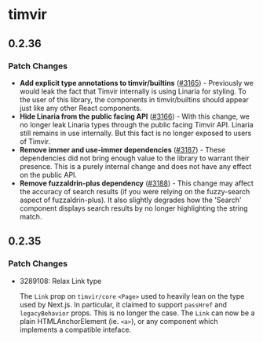# timvir

## 0.2.36

### Patch Changes

- **Add explicit type annotations to timvir/builtins** ([#3165](https://github.com/timvir/timvir/pull/3165)) - Previously we would leak the fact that Timvir internally is using Linaria for styling. To the user of this library, the components in timvir/builtins should appear just like any other React components.
- **Hide Linaria from the public facing API** ([#3166](https://github.com/timvir/timvir/pull/3166)) - With this change, we no longer leak Linaria types through the public facing Timvir API. Linaria still remains in use internally. But this fact is no longer exposed to users of Timvir.
- **Remove immer and use-immer dependencies** ([#3187](https://github.com/timvir/timvir/pull/3187)) - These dependencies did not bring enough value to the library to warrant their presence. This is a purely internal change and does not have any effect on the public API.
- **Remove fuzzaldrin-plus dependency** ([#3188](https://github.com/timvir/timvir/pull/3188)) - This change may affect the accuracy of search results (if you were relying on the fuzzy-search aspect of fuzzaldrin-plus). It also slightly degrades how the 'Search' component displays search results by no longer highlighting the string match.

## 0.2.35

### Patch Changes

- 3289108: Relax Link type

  The `Link` prop on `timvir/core` `<Page>` used to heavily lean on the type used by Next.js.
  In particular, it claimed to support `passHref` and `legacyBehavior` props.
  This is no longer the case.
  The `Link` can now be a plain HTMLAnchorElement (ie. `<a>`), or any component which implements a compatible inteface.
